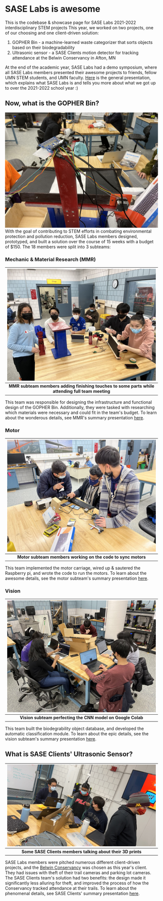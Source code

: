 # SASE Labs is awesome

This is the codebase & showcase page for SASE Labs 2021-2022 interdisciplinary STEM projects
This year, we worked on two projects, one of our choosing and one client-driven solution:
1. GOPHER Bin - a machine-learned waste categorizer that sorts objects based on their biodegradability
2. Ultrasonic sensor - a SASE Clients motion detector for tracking attendance at the Belwin Conservancy in Afton, MN

At the end of the academic year, SASE Labs had a demo symposium, where all SASE Labs members presented their awesome projects to friends, fellow UMN STEM students, and UMN faculty. [Here](https://docs.google.com/presentation/d/1pVfOZR1zcArs8Ue3XmOcpOOsQrmrRNc9f-MIYefE6zo/edit?usp=sharing) is the general presentation, which explains what SASE Labs is and tells you more about what we got up to over the 2021-2022 school year :) 

## Now, what is the GOPHER Bin?

![closeup of the GOPHER bin](photos/IMG_5019.jpg)
With the goal of contributing to STEM efforts in combating environmental protection and pollution reduction, SASE Labs members designed, prototyped, and built a solution over the course of 15 weeks with a budget of $150. The 18 members were split into 3 subteams:

### Mechanic & Material Research (MMR)

| ![MMR subteam listening to team meeting, with a few of their parts on the worktable](photos/IMG_4978.jpg) |
| :--: |
| **MMR subteam members adding finishing touches to some parts while attending full team meeting** |

This team was responsible for designing the infrastructure and functional design of the GOPHER Bin. Additionally, they were tasked with researching which materials were necessary and could fit in the team's budget. To learn about the wonderous details, see MMR's summary presentation [here](https://docs.google.com/presentation/d/1cbf5pPYIVQ8R_U1uu8z4xNOSi1JpKx0HbOv_MgPGEE4/edit?usp=sharing).

### Motor

| ![Motor subteam, 3 members, working on the synchronization code for the conveyor belt motors](photos/IMG_4976.jpg) |
| :--: |
| **Motor subteam members working on the code to sync motors** |

This team implemented the motor carriage, wired up & sautered the Raspberry pi, and wrote the code to run the motors. To learn about the awesome details, see the motor subteam's summary presentation [here](https://docs.google.com/presentation/d/17_5_Mc0rvraCFtMVoYEmTYN52wZq_VuWoQYDpJxbDKM/edit?usp=sharing).

### Vision

| ![Vision subteam, 6 members, all on their laptops working on perfecting the CNN model](photos/IMG_4977.jpg) |
| :--: |
| **Vision subteam perfecting the CNN model on Google Colab** |

This team built the biodegrability object database, and developed the automatic classification module. To learn about the epic details, see the vision subteam's summary presentation [here](https://docs.google.com/presentation/d/1KSN-VilFwoDhQrX49aA4bzVUpPa_dgvbRszLV9H1Rfw/edit?usp=sharing).

## What is SASE Clients' Ultrasonic Sensor?

| ![SASE clients, 4 of the 5 members, discussing details on the design](photos/IMG_4826.JPG) |
| :--: |
| **Some SASE Clients members talking about their 3D prints** |

SASE Labs members were pitched numerous different client-driven projects, and the [Belwin Conservancy](https://belwin.org/) was chosen as this year's client. They had issues with theft of their trail cameras and parking lot cameras. The SASE Clients team's solution had two benefits: the design made it significantly less alluring for theft, and improved the process of how the Conservancy tracked attendance at their trails. To learn about the phenomenal details, see SASE Clients' summary presentation [here](https://docs.google.com/presentation/d/1mfjcAvBrkN6oWS7IdneRZFBzLIogwlgx5wgbrG3M8Ho/edit?usp=sharing).
